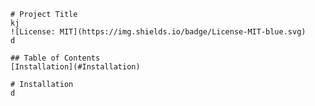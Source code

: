 
    # Project Title
    kj
    ![License: MIT](https://img.shields.io/badge/License-MIT-blue.svg)
    d

    ## Table of Contents
    [Installation](#Installation)

    # Installation
    d
    